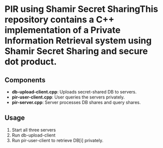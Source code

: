 # PIR using Shamir Secret SharingThis repository contains a C++ implementation of a Private Information Retrieval system using Shamir Secret Sharing and secure dot product.

## Components

- **db-upload-client.cpp**: Uploads secret-shared DB to servers.
- **pir-user-client.cpp**: User queries the servers privately.
- **pir-server.cpp**: Server processes DB shares and query shares.

## Usage

1. Start all three servers
2. Run db-upload-client
3. Run pir-user-client to retrieve DB[i] privately.
